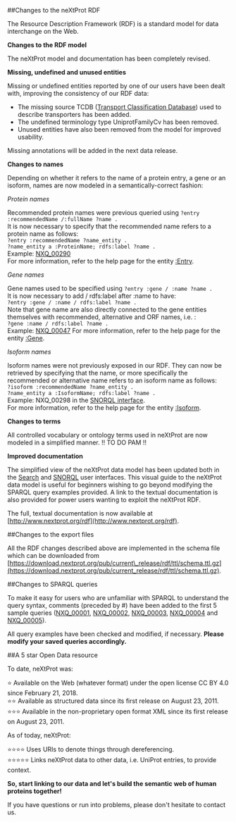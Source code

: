##Changes to the neXtProt RDF

The Resource Description Framework (RDF) is a standard model for data interchange on the Web.   

**Changes to the RDF model**

The neXtProt model and documentation has been completely revised.

**Missing, undefined and unused entities**

Missing or undefined entities reported by one of our users have been dealt with, improving the consistency of our RDF data:

* The missing source TCDB ([Transport Classification Database](https://www.tcdb.org)) used to describe transporters has been added. 
* The undefined terminology type UniprotFamilyCv has been removed. 
* Unused entities have also been removed from the model for improved usability. 

Missing annotations will be added in the next data release.

**Changes to names**

Depending on whether it refers to the name of a protein entry, a gene or an isoform, names are now modeled in a semantically-correct fashion:

_Protein names_

Recommended protein names were previous queried using ```?entry :recommendedName /:fullName ?name .```<br>
It is now necessary to specify that the recommended name refers to a protein name as follows:<br>
```?entry :recommendedName ?name_entity .```<br>
```?name_entity a :ProteinName; rdfs:label ?name .```<br>
Example: [NXQ\_00290](../proteins/search?mode=advanced&queryId=NXQ_00290)<br>
For more information, refer to the help page for the entity [:Entry](https://snorql.nextprot.org/help/entity/Entry).<br>

_Gene names_

Gene names used to be specified using ```?entry :gene / :name ?name .```<br>
It is now necessary to add / rdfs:label after :name to have:<br>
```?entry :gene / :name / rdfs:label ?name .```<br>
Note that gene name are also directly connected to the gene entities themselves with recommended, alternative and ORF names, i.e. :<br>
```?gene :name / rdfs:label ?name .```<br>
Example: [NXQ\_00047](../proteins/search?mode=advanced&queryId=NXQ_00047)
For more information, refer to the help page for the entity [:Gene](https://snorql.nextprot.org/help/entity/Gene).<br>

_Isoform names_

Isoform names were not previously exposed in our RDF. They can now be retrieved by specifying that the name, or more specifically the recommended or alternative name refers to an isoform name as follows:<br>
```?isoform :recommendedName ?name_entity .```<br>
```?name_entity a :IsoformName; rdfs:label ?name .```<br>
Example: NXQ\_00298 in the [SNORQL interface](https://snorql.nextprot.org/).<br>
For more information, refer to the help page for the entity [:Isoform](https://snorql.nextprot.org/help/entity/Isoform).<br>

**Changes to terms**

All controlled vocabulary or ontology terms used in neXtProt are now modeled in a simplified manner. !! TO DO PAM !!

**Improved documentation**

The simplified view of the neXtProt data model has been updated both in the [Search](../help/data-model) and [SNORQL](https://snorql.nextprot.org/help/doc/introduction) user interfaces. This visual guide to the neXtProt data model is useful for beginners wishing to go beyond modifying the SPARQL query examples provided. A link to the textual documentation is also provided for power users wanting to exploit the neXtProt RDF.

The full, textual documentation is now available at [http://www.nextprot.org/rdf](http://www.nextprot.org/rdf). 

##Changes to the export files

All the RDF changes described above are implemented in the schema file which can be downloaded from [https://download.nextprot.org/pub/current\_release/rdf/ttl/schema.ttl.gz](https://download.nextprot.org/pub/current_release/rdf/ttl/schema.ttl.gz). 

##Changes to SPARQL queries

To make it easy for users who are unfamiliar with SPARQL to understand the query syntax, comments (preceded by #) have been added to the first 5 sample queries ([NXQ\_00001](../proteins/search?mode=advanced&queryId=NXQ_00001),  [NXQ\_00002](../proteins/search?mode=advanced&queryId=NXQ_00002), [NXQ\_00003](../proteins/search?mode=advanced&queryId=NXQ_00003), [NXQ\_00004](../proteins/search?mode=advanced&queryId=NXQ_00004) and [NXQ\_00005](../proteins/search?mode=advanced&queryId=NXQ_00005)).

All query examples have been checked and modified, if necessary. **Please modify your saved queries accordingly.**

##A 5 star Open Data resource

To date, neXtProt was:

&#11088; Available on the Web (whatever format) under the open license CC BY 4.0 since February 21, 2018.<br>
&#11088;&#11088; Available as structured data since its first release on August 23, 2011.<br>
&#11088;&#11088;&#11088; Available in the non-proprietary open format XML since its first release on August 23, 2011.

As of today, neXtProt:

&#11088;&#11088;&#11088;&#11088; Uses URIs to denote things through dereferencing.<br>
&#11088;&#11088;&#11088;&#11088;&#11088; Links neXtProt data to other data, i.e. UniProt entries, to provide context.

**So, start linking to our data and let's build the semantic web of human proteins together!**

If you have questions or run into problems, please don't hesitate to contact us.

